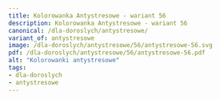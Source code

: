 ```yaml
---
title: Kolorowanka Antystresowe - wariant 56
description: Kolorowanka Antystresowe - wariant 56
canonical: /dla-doroslych/antystresowe/
variant_of: antystresowe
image: /dla-doroslych/antystresowe/56/antystresowe-56.svg
pdf: /dla-doroslych/antystresowe/56/antystresowe-56.pdf
alt: "Kolorowanki antystresowe"
tags:
- dla-doroslych
- antystresowe
---
```

